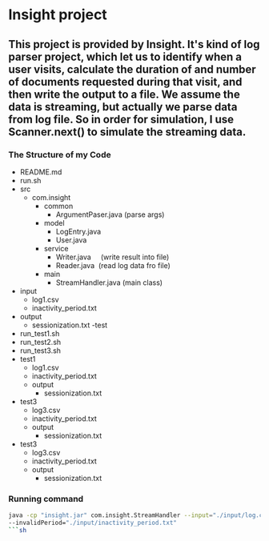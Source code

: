 # Insight project
## This project is provided by Insight. It's kind of log parser project, which let us to identify when a user visits, calculate the duration of and number of documents requested during that visit, and then write the output to a file. We assume the data is streaming, but actually we parse data from log file. So in order for simulation, I use Scanner.next() to simulate the streaming data. 

### The Structure of my Code
- README.md 
- run.sh
- src
  - com.insight
    - common
      - ArgumentPaser.java                 (parse args)
    - model
      - LogEntry.java      
      - User.java
    - service
      - Writer.java                        (write result into file)
      - Reader.java                        (read log data fro file)
    - main
      - StreamHandler.java                 (main class)
- input
  - log1.csv
  - inactivity_period.txt
- output
  - sessionization.txt
-test
 - run_test1.sh
 - run_test2.sh
 - run_test3.sh
 - test1
   - log1.csv
   - inactivity_period.txt
   - output
     - sessionization.txt
  - test3
    - log3.csv
    - inactivity_period.txt
    - output
      - sessionization.txt
  - test3
    - log3.csv
    - inactivity_period.txt
    - output
      - sessionization.txt   
     
### Running command
```sh
java -cp "insight.jar" com.insight.StreamHandler --input="./input/log.csv" --output="./output/sessionization.txt" 
--invalidPeriod="./input/inactivity_period.txt"
```sh
